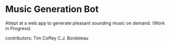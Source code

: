 # Music Generation Bot

Attept at a web app to generate pleasant sounding music on demand. (Work
in Progress)

contributors: 
  Tim Coffey
  C.J. Bordeleau
